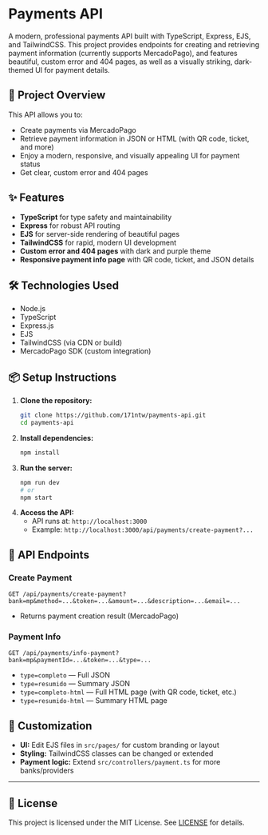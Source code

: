 # Payments API

A modern, professional payments API built with TypeScript, Express, EJS, and TailwindCSS. This project provides endpoints for creating and retrieving payment information (currently supports MercadoPago), and features beautiful, custom error and 404 pages, as well as a visually striking, dark-themed UI for payment details.

## 🚀 Project Overview

This API allows you to:
- Create payments via MercadoPago
- Retrieve payment information in JSON or HTML (with QR code, ticket, and more)
- Enjoy a modern, responsive, and visually appealing UI for payment status
- Get clear, custom error and 404 pages

## ✨ Features
- **TypeScript** for type safety and maintainability
- **Express** for robust API routing
- **EJS** for server-side rendering of beautiful pages
- **TailwindCSS** for rapid, modern UI development
- **Custom error and 404 pages** with dark and purple theme
- **Responsive payment info page** with QR code, ticket, and JSON details

## 🛠️ Technologies Used
- Node.js
- TypeScript
- Express.js
- EJS
- TailwindCSS (via CDN or build)
- MercadoPago SDK (custom integration)

## 📦 Setup Instructions

1. **Clone the repository:**
   ```bash
   git clone https://github.com/171ntw/payments-api.git
   cd payments-api
   ```
2. **Install dependencies:**
   ```bash
   npm install
   ```
3. **Run the server:**
   ```bash
   npm run dev
   # or
   npm start
   ```
4. **Access the API:**
   - API runs at: `http://localhost:3000`
   - Example: `http://localhost:3000/api/payments/create-payment?...`

## 📖 API Endpoints

### Create Payment
```
GET /api/payments/create-payment?bank=mp&method=...&token=...&amount=...&description=...&email=...
```
- Returns payment creation result (MercadoPago)

### Payment Info
```
GET /api/payments/info-payment?bank=mp&paymentId=...&token=...&type=...
```
- `type=completo` — Full JSON
- `type=resumido` — Summary JSON
- `type=completo-html` — Full HTML page (with QR code, ticket, etc.)
- `type=resumido-html` — Summary HTML page

## 🎨 Customization
- **UI:** Edit EJS files in `src/pages/` for custom branding or layout
- **Styling:** TailwindCSS classes can be changed or extended
- **Payment logic:** Extend `src/controllers/payment.ts` for more banks/providers

---

## 📄 License

This project is licensed under the MIT License. See [LICENSE](LICENSE) for details. 

